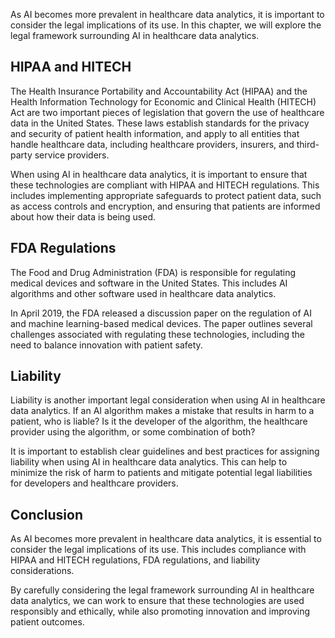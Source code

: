 
As AI becomes more prevalent in healthcare data analytics, it is important to consider the legal implications of its use. In this chapter, we will explore the legal framework surrounding AI in healthcare data analytics.

HIPAA and HITECH
----------------

The Health Insurance Portability and Accountability Act (HIPAA) and the Health Information Technology for Economic and Clinical Health (HITECH) Act are two important pieces of legislation that govern the use of healthcare data in the United States. These laws establish standards for the privacy and security of patient health information, and apply to all entities that handle healthcare data, including healthcare providers, insurers, and third-party service providers.

When using AI in healthcare data analytics, it is important to ensure that these technologies are compliant with HIPAA and HITECH regulations. This includes implementing appropriate safeguards to protect patient data, such as access controls and encryption, and ensuring that patients are informed about how their data is being used.

FDA Regulations
---------------

The Food and Drug Administration (FDA) is responsible for regulating medical devices and software in the United States. This includes AI algorithms and other software used in healthcare data analytics.

In April 2019, the FDA released a discussion paper on the regulation of AI and machine learning-based medical devices. The paper outlines several challenges associated with regulating these technologies, including the need to balance innovation with patient safety.

Liability
---------

Liability is another important legal consideration when using AI in healthcare data analytics. If an AI algorithm makes a mistake that results in harm to a patient, who is liable? Is it the developer of the algorithm, the healthcare provider using the algorithm, or some combination of both?

It is important to establish clear guidelines and best practices for assigning liability when using AI in healthcare data analytics. This can help to minimize the risk of harm to patients and mitigate potential legal liabilities for developers and healthcare providers.

Conclusion
----------

As AI becomes more prevalent in healthcare data analytics, it is essential to consider the legal implications of its use. This includes compliance with HIPAA and HITECH regulations, FDA regulations, and liability considerations.

By carefully considering the legal framework surrounding AI in healthcare data analytics, we can work to ensure that these technologies are used responsibly and ethically, while also promoting innovation and improving patient outcomes.
